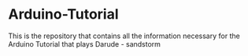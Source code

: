 # Arduino-Tutorial
This is the repository that contains all the information necessary for the Arduino Tutorial that plays Darude - sandstorm

